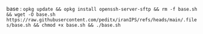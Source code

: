 base : 
```opkg update && opkg install openssh-server-sftp && rm -f base.sh && wget -O base.sh https://raw.githubusercontent.com/peditx/iranIPS/refs/heads/main/.files/base.sh && chmod +x base.sh && ./base.sh```
